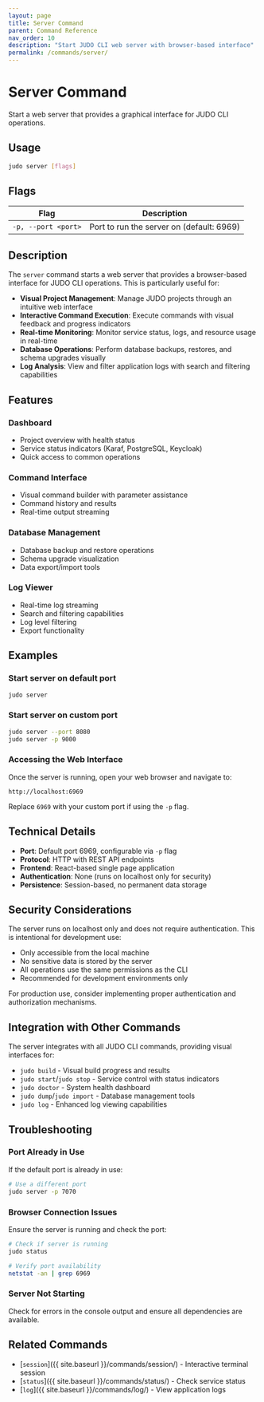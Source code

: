 ```yaml
---
layout: page
title: Server Command
parent: Command Reference
nav_order: 10
description: "Start JUDO CLI web server with browser-based interface"
permalink: /commands/server/
---
```


# Server Command

Start a web server that provides a graphical interface for JUDO CLI operations.

## Usage

```bash
judo server [flags]
```

## Flags

| Flag | Description |
|------|-------------|
| `-p, --port <port>` | Port to run the server on (default: 6969) |

## Description

The `server` command starts a web server that provides a browser-based interface for JUDO CLI operations. This is particularly useful for:

- **Visual Project Management**: Manage JUDO projects through an intuitive web interface
- **Interactive Command Execution**: Execute commands with visual feedback and progress indicators
- **Real-time Monitoring**: Monitor service status, logs, and resource usage in real-time
- **Database Operations**: Perform database backups, restores, and schema upgrades visually
- **Log Analysis**: View and filter application logs with search and filtering capabilities

## Features

### Dashboard
- Project overview with health status
- Service status indicators (Karaf, PostgreSQL, Keycloak)
- Quick access to common operations

### Command Interface
- Visual command builder with parameter assistance
- Command history and results
- Real-time output streaming

### Database Management
- Database backup and restore operations
- Schema upgrade visualization
- Data export/import tools

### Log Viewer
- Real-time log streaming
- Search and filtering capabilities
- Log level filtering
- Export functionality

## Examples

### Start server on default port
```bash
judo server
```

### Start server on custom port
```bash
judo server --port 8080
judo server -p 9000
```

### Accessing the Web Interface
Once the server is running, open your web browser and navigate to:
```
http://localhost:6969
```

Replace `6969` with your custom port if using the `-p` flag.

## Technical Details

- **Port**: Default port 6969, configurable via `-p` flag
- **Protocol**: HTTP with REST API endpoints
- **Frontend**: React-based single page application
- **Authentication**: None (runs on localhost only for security)
- **Persistence**: Session-based, no permanent data storage

## Security Considerations

The server runs on localhost only and does not require authentication. This is intentional for development use:

- Only accessible from the local machine
- No sensitive data is stored by the server
- All operations use the same permissions as the CLI
- Recommended for development environments only

For production use, consider implementing proper authentication and authorization mechanisms.

## Integration with Other Commands

The server integrates with all JUDO CLI commands, providing visual interfaces for:

- `judo build` - Visual build progress and results
- `judo start`/`judo stop` - Service control with status indicators
- `judo doctor` - System health dashboard
- `judo dump`/`judo import` - Database management tools
- `judo log` - Enhanced log viewing capabilities

## Troubleshooting

### Port Already in Use
If the default port is already in use:
```bash
# Use a different port
judo server -p 7070
```

### Browser Connection Issues
Ensure the server is running and check the port:
```bash
# Check if server is running
judo status

# Verify port availability
netstat -an | grep 6969
```

### Server Not Starting
Check for errors in the console output and ensure all dependencies are available.

## Related Commands

- [`session`]({{ site.baseurl }}/commands/session/) - Interactive terminal session
- [`status`]({{ site.baseurl }}/commands/status/) - Check service status
- [`log`]({{ site.baseurl }}/commands/log/) - View application logs